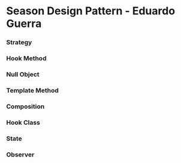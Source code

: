 # Season Design Pattern - Eduardo Guerra

### Strategy

### Hook Method

### Null Object

### Template Method

### Composition

### Hook Class

### State

### Observer

